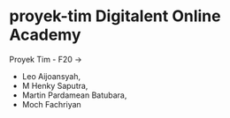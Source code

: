 # proyek-tim Digitalent Online Academy
Proyek Tim - F20 -> 
- Leo Aijoansyah, 
- M Henky Saputra, 
- Martin Pardamean Batubara, 
- Moch Fachriyan

